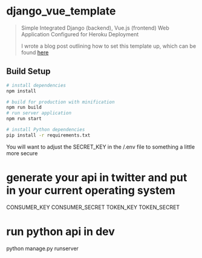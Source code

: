 # django_vue_template

> Simple Integrated Django (backend), Vue.js (frontend) Web Application Configured for Heroku Deployment
>
> I wrote a blog post outlining how to set this template up, which can be found [here](https://medium.com/@williamgnlee/simple-integrated-django-vue-js-web-application-configured-for-heroku-deployment-c4bd2b37aa70)


## Build Setup

``` bash
# install dependencies
npm install

# build for production with minification
npm run build
# run server application
npm run start

# install Python dependencies
pip install -r requirements.txt
```
You will want to adjust the SECRET_KEY in the /.env file to something a little more secure
# generate your api in twitter and put in your current operating system
CONSUMER_KEY
CONSUMER_SECRET
TOKEN_KEY
TOKEN_SECRET
# run python api in dev
python manage.py runserver
